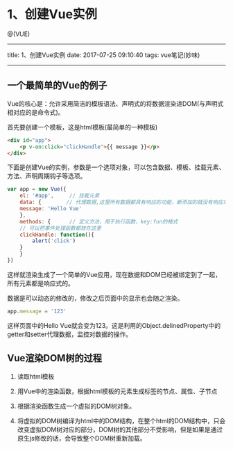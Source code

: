 # 1、创建Vue实例

@(VUE)


---

title: 1、创建Vue实例
date: 2017-07-25 09:10:40
tags: vue笔记(妙味)

---

## 一个最简单的Vue的例子

Vue的核心是：允许采用简洁的模板语法、声明式的将数据渲染进DOM(与声明式相对应的是命令式)。

首先要创建一个模板，这是html模板(最简单的一种模板)

```html
<div id="app">
    <p v-on:click="clickHandle">{{ message }}</p>
</div>
```

下面是创建Vue的实例，参数是一个选项对象，可以包含数据、模板、挂载元素、方法、声明周期钩子等选项。

```js
var app = new Vue({
    el: '#app',	    // 挂载元素
    data: {        // 代理数据,这里所有数据都具有响应的功能，新添加的就没有响应功能。
	message: 'Hello Vue'
    },
    methods: {		// 定义方法，用于执行函数，key:fun的格式
	// 可以把事件处理函数都放在这里
	clickHandle: function(){
	    alert('click')
	}
    }
})
```

这样就渲染生成了一个简单的Vue应用，现在数据和DOM已经被绑定到了一起，所有元素都是响应式的。

数据是可以动态的修改的，修改之后页面中的显示也会随之渲染。

```js
app.message = '123'
```

这样页面中的Hello Vue就会变为123。这是利用的Object.delinedProperty中的getter和setter代理数据，监控对数据的操作。

## Vue渲染DOM树的过程

1. 读取html模板

2. 用Vue中的渲染函数，根据html模板的元素生成标签的节点、属性、子节点

3. 根据渲染函数生成一个虚拟的DOM树对象。

4. 将虚拟的DOM树编译为html中的DOM结构，在整个html的DOM结构中，只会改变虚拟DOM树对应的部分，DOM树的其他部分不受影响，但是如果是通过原生js修改的话，会导致整个DOM树重新加载。